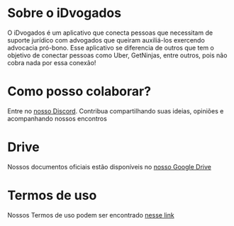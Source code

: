 # Sobre o iDvogados
O iDvogados é um aplicativo que conecta pessoas que necessitam de suporte jurídico com advogados que queiram auxiliá-los exercendo advocacia pró-bono. Esse aplicativo se diferencia de outros que tem o objetivo de conectar pessoas como Uber, GetNinjas, entre outros, pois não cobra nada por essa conexão!

# Como posso colaborar?
Entre no [nosso Discord](https://discord.gg/b5a7Pct). Contribua compartilhando suas ideias, opiniões e acompanhando nossos encontros

# Drive
Nossos documentos oficiais estão disponíveis no [nosso Google Drive](https://drive.google.com/open?id=1ViXEGXaqolB2hwR5xazHvXEjQAlPupgj)

<!--
# Código de conduta
Nosso código de conduta pode ser encontrado [nesse link](code-of-conduct/)
-->
# Termos de uso
Nossos Termos de uso podem ser encontrado [nesse link](http://www.idvogados.org/termos-de-uso/)
